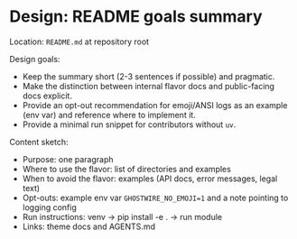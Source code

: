 <!-- OPENSPEC:START -->

# Design: README goals summary

Location: `README.md` at repository root

Design goals:

- Keep the summary short (2-3 sentences if possible) and pragmatic.
- Make the distinction between internal flavor docs and public-facing docs explicit.
- Provide an opt-out recommendation for emoji/ANSI logs as an example (env var) and reference where to implement it.
- Provide a minimal run snippet for contributors without `uv`.

Content sketch:

- Purpose: one paragraph
- Where to use the flavor: list of directories and examples
- When to avoid the flavor: examples (API docs, error messages, legal text)
- Opt-outs: example env var `GHOSTWIRE_NO_EMOJI=1` and a note pointing to logging config
- Run instructions: venv -> pip install -e . -> run module
- Links: theme docs and AGENTS.md

<!-- OPENSPEC:END -->
